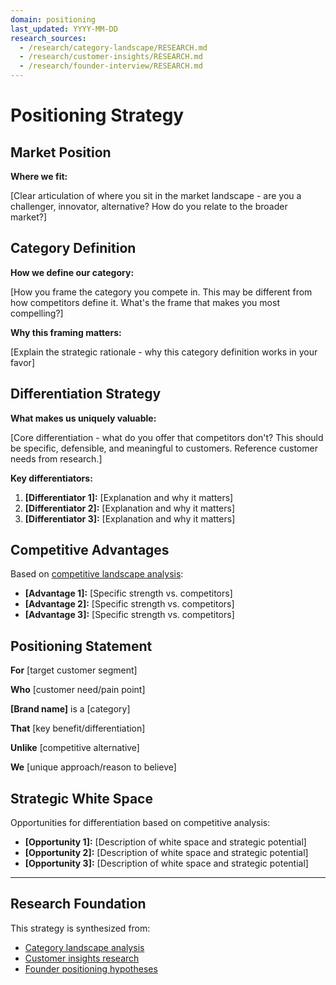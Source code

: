 ```yaml
---
domain: positioning
last_updated: YYYY-MM-DD
research_sources:
  - /research/category-landscape/RESEARCH.md
  - /research/customer-insights/RESEARCH.md
  - /research/founder-interview/RESEARCH.md
---
```


# Positioning Strategy

## Market Position

**Where we fit:**

[Clear articulation of where you sit in the market landscape - are you a challenger, innovator, alternative? How do you relate to the broader market?]

## Category Definition

**How we define our category:**

[How you frame the category you compete in. This may be different from how competitors define it. What's the frame that makes you most compelling?]

**Why this framing matters:**

[Explain the strategic rationale - why this category definition works in your favor]

## Differentiation Strategy

**What makes us uniquely valuable:**

[Core differentiation - what do you offer that competitors don't? This should be specific, defensible, and meaningful to customers. Reference customer needs from research.]

**Key differentiators:**

1. **[Differentiator 1]:** [Explanation and why it matters]
2. **[Differentiator 2]:** [Explanation and why it matters]
3. **[Differentiator 3]:** [Explanation and why it matters]

## Competitive Advantages

Based on [competitive landscape analysis](/research/category-landscape/RESEARCH.md):

- **[Advantage 1]:** [Specific strength vs. competitors]
- **[Advantage 2]:** [Specific strength vs. competitors]
- **[Advantage 3]:** [Specific strength vs. competitors]

## Positioning Statement

**For** [target customer segment]

**Who** [customer need/pain point]

**[Brand name]** is a [category]

**That** [key benefit/differentiation]

**Unlike** [competitive alternative]

**We** [unique approach/reason to believe]

## Strategic White Space

Opportunities for differentiation based on competitive analysis:

- **[Opportunity 1]:** [Description of white space and strategic potential]
- **[Opportunity 2]:** [Description of white space and strategic potential]
- **[Opportunity 3]:** [Description of white space and strategic potential]

---

## Research Foundation

This strategy is synthesized from:
- [Category landscape analysis](/research/category-landscape/RESEARCH.md)
- [Customer insights research](/research/customer-insights/RESEARCH.md)
- [Founder positioning hypotheses](/research/founder-interview/2025-10-10@17:23/RESEARCH.md)
